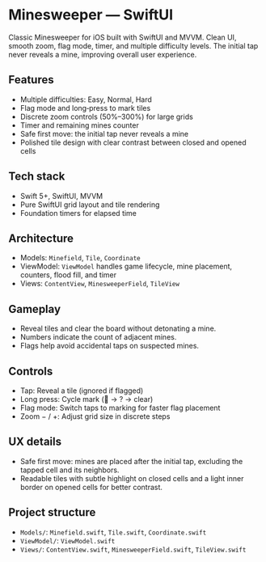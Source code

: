 # Minesweeper — SwiftUI

Classic Minesweeper for iOS built with SwiftUI and MVVM. Clean UI, smooth zoom, flag mode, timer, and multiple difficulty levels. The initial tap never reveals a mine, improving overall user experience.

## Features
- Multiple difficulties: Easy, Normal, Hard
- Flag mode and long‑press to mark tiles
- Discrete zoom controls (50%–300%) for large grids
- Timer and remaining mines counter
- Safe first move: the initial tap never reveals a mine
- Polished tile design with clear contrast between closed and opened cells

## Tech stack
- Swift 5+, SwiftUI, MVVM
- Pure SwiftUI grid layout and tile rendering
- Foundation timers for elapsed time

## Architecture
- Models: `Minefield`, `Tile`, `Coordinate`
- ViewModel: `ViewModel` handles game lifecycle, mine placement, counters, flood fill, and timer
- Views: `ContentView`, `MinesweeperField`, `TileView`

## Gameplay
- Reveal tiles and clear the board without detonating a mine.
- Numbers indicate the count of adjacent mines.
- Flags help avoid accidental taps on suspected mines.

## Controls
- Tap: Reveal a tile (ignored if flagged)
- Long press: Cycle mark (🚩 → ? → clear)
- Flag mode: Switch taps to marking for faster flag placement
- Zoom − / +: Adjust grid size in discrete steps

## UX details
- Safe first move: mines are placed after the initial tap, excluding the tapped cell and its neighbors.
- Readable tiles with subtle highlight on closed cells and a light inner border on opened cells for better contrast.

## Project structure
- `Models/`: `Minefield.swift`, `Tile.swift`, `Coordinate.swift`
- `ViewModel/`: `ViewModel.swift`
- `Views/`: `ContentView.swift`, `MinesweeperField.swift`, `TileView.swift`
